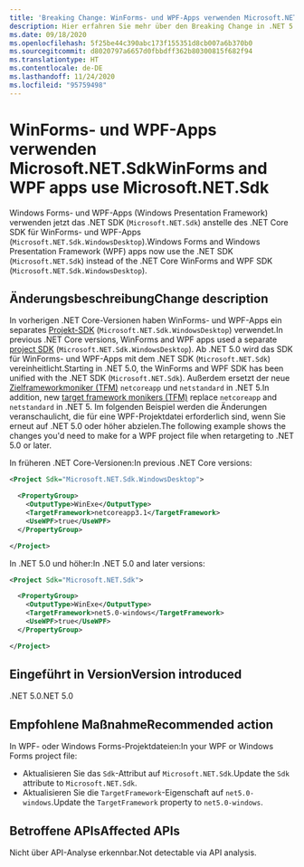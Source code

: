 ```yaml
---
title: 'Breaking Change: WinForms- und WPF-Apps verwenden Microsoft.NET.Sdk'
description: Hier erfahren Sie mehr über den Breaking Change in .NET 5.0, durch den Windows Forms- und Windows Presentation Framework-Apps (WPF) jetzt das .NET SDK anstelle des .NET Core SDK für WinForms und WPF verwenden.
ms.date: 09/18/2020
ms.openlocfilehash: 5f25be44c390abc173f155351d8cb007a6b370b0
ms.sourcegitcommit: d8020797a6657d0fbbdff362b80300815f682f94
ms.translationtype: HT
ms.contentlocale: de-DE
ms.lasthandoff: 11/24/2020
ms.locfileid: "95759498"
---
```

# <a name="winforms-and-wpf-apps-use-microsoftnetsdk"></a><span data-ttu-id="24729-103">WinForms- und WPF-Apps verwenden Microsoft.NET.Sdk</span><span class="sxs-lookup"><span data-stu-id="24729-103">WinForms and WPF apps use Microsoft.NET.Sdk</span></span>

<span data-ttu-id="24729-104">Windows Forms- und WPF-Apps (Windows Presentation Framework) verwenden jetzt das .NET SDK (`Microsoft.NET.Sdk`) anstelle des .NET Core SDK für WinForms- und WPF-Apps (`Microsoft.NET.Sdk.WindowsDesktop`).</span><span class="sxs-lookup"><span data-stu-id="24729-104">Windows Forms and Windows Presentation Framework (WPF) apps now use the .NET SDK (`Microsoft.NET.Sdk`) instead of the .NET Core WinForms and WPF SDK (`Microsoft.NET.Sdk.WindowsDesktop`).</span></span>

## <a name="change-description"></a><span data-ttu-id="24729-105">Änderungsbeschreibung</span><span class="sxs-lookup"><span data-stu-id="24729-105">Change description</span></span>

<span data-ttu-id="24729-106">In vorherigen .NET Core-Versionen haben WinForms- und WPF-Apps ein separates [Projekt-SDK](../../../project-sdk/overview.md) (`Microsoft.NET.Sdk.WindowsDesktop`) verwendet.</span><span class="sxs-lookup"><span data-stu-id="24729-106">In previous .NET Core versions, WinForms and WPF apps used a separate [project SDK](../../../project-sdk/overview.md) (`Microsoft.NET.Sdk.WindowsDesktop`).</span></span> <span data-ttu-id="24729-107">Ab .NET 5.0 wird das SDK für WinForms- und WPF-Apps mit dem .NET SDK (`Microsoft.NET.Sdk`) vereinheitlicht.</span><span class="sxs-lookup"><span data-stu-id="24729-107">Starting in .NET 5.0, the WinForms and WPF SDK has been unified with the .NET SDK (`Microsoft.NET.Sdk`).</span></span> <span data-ttu-id="24729-108">Außerdem ersetzt der neue [Zielframeworkmoniker (TFM)](../../../../standard/frameworks.md) `netcoreapp` und `netstandard` in .NET 5.</span><span class="sxs-lookup"><span data-stu-id="24729-108">In addition, new [target framework monikers (TFM)](../../../../standard/frameworks.md) replace `netcoreapp` and `netstandard` in .NET 5.</span></span> <span data-ttu-id="24729-109">Im folgenden Beispiel werden die Änderungen veranschaulicht, die für eine WPF-Projektdatei erforderlich sind, wenn Sie erneut auf .NET 5.0 oder höher abzielen.</span><span class="sxs-lookup"><span data-stu-id="24729-109">The following example shows the changes you'd need to make for a WPF project file when retargeting to .NET 5.0 or later.</span></span>

<span data-ttu-id="24729-110">In früheren .NET Core-Versionen:</span><span class="sxs-lookup"><span data-stu-id="24729-110">In previous .NET Core versions:</span></span>

```xml
<Project Sdk="Microsoft.NET.Sdk.WindowsDesktop">

  <PropertyGroup>
    <OutputType>WinExe</OutputType>
    <TargetFramework>netcoreapp3.1</TargetFramework>
    <UseWPF>true</UseWPF>
  </PropertyGroup>

</Project>
```

<span data-ttu-id="24729-111">In .NET 5.0 und höher:</span><span class="sxs-lookup"><span data-stu-id="24729-111">In .NET 5.0 and later versions:</span></span>

```xml
<Project Sdk="Microsoft.NET.Sdk">

  <PropertyGroup>
    <OutputType>WinExe</OutputType>
    <TargetFramework>net5.0-windows</TargetFramework>
    <UseWPF>true</UseWPF>
  </PropertyGroup>

</Project>
```

## <a name="version-introduced"></a><span data-ttu-id="24729-112">Eingeführt in Version</span><span class="sxs-lookup"><span data-stu-id="24729-112">Version introduced</span></span>

<span data-ttu-id="24729-113">.NET 5.0</span><span class="sxs-lookup"><span data-stu-id="24729-113">.NET 5.0</span></span>

## <a name="recommended-action"></a><span data-ttu-id="24729-114">Empfohlene Maßnahme</span><span class="sxs-lookup"><span data-stu-id="24729-114">Recommended action</span></span>

<span data-ttu-id="24729-115">In WPF- oder Windows Forms-Projektdateien:</span><span class="sxs-lookup"><span data-stu-id="24729-115">In your WPF or Windows Forms project file:</span></span>

- <span data-ttu-id="24729-116">Aktualisieren Sie das `Sdk`-Attribut auf `Microsoft.NET.Sdk`.</span><span class="sxs-lookup"><span data-stu-id="24729-116">Update the `Sdk` attribute  to `Microsoft.NET.Sdk`.</span></span>
- <span data-ttu-id="24729-117">Aktualisieren Sie die `TargetFramework`-Eigenschaft auf `net5.0-windows`.</span><span class="sxs-lookup"><span data-stu-id="24729-117">Update the `TargetFramework` property to `net5.0-windows`.</span></span>

## <a name="affected-apis"></a><span data-ttu-id="24729-118">Betroffene APIs</span><span class="sxs-lookup"><span data-stu-id="24729-118">Affected APIs</span></span>

<span data-ttu-id="24729-119">Nicht über API-Analyse erkennbar.</span><span class="sxs-lookup"><span data-stu-id="24729-119">Not detectable via API analysis.</span></span>

<!--

### Affected APIs

Not detectable via API analysis.

### Category

- Windows Forms
- Windows Presentation Framework (WPF)

-->
